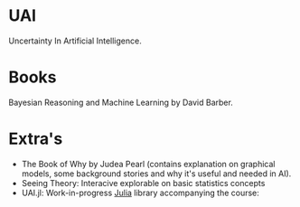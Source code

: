 # UAI
Uncertainty In Artificial Intelligence.


# Books

Bayesian Reasoning and Machine Learning by David Barber.

# Extra's

- The Book of Why by Judea Pearl (contains explanation on graphical models, some background stories and why it's useful and needed in AI).
- Seeing Theory: Interacive explorable on basic statistics concepts [](https://seeing-theory.brown.edu/)
- UAI.jl: Work-in-progress [Julia](https://julialang.org/) library accompanying the course: [](https://github.com/KULeuven-MAI/UAI.jl)
